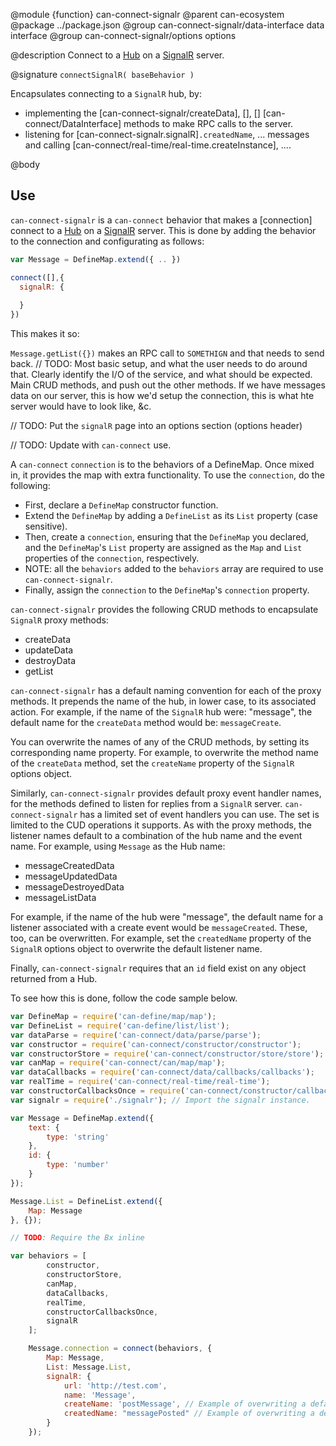 @module {function} can-connect-signalr
@parent can-ecosystem
@package ../package.json
@group can-connect-signalr/data-interface data interface
@group can-connect-signalr/options options

@description Connect to a [Hub]() on a [SignalR]() server.

@signature `connectSignalR( baseBehavior )`

Encapsulates connecting to a `SignalR` hub, by:
 - implementing the [can-connect-signalr/createData], [], [] [can-connect/DataInterface] methods to 
   make RPC calls to the server.
 - listening for [can-connect-signalr.signalR]`.createdName`, ... messages and calling 
   [can-connect/real-time/real-time.createInstance], ....

@body

## Use

`can-connect-signalr` is a `can-connect` behavior that makes a [connection] connect to a 
[Hub]() on a [SignalR]() server. This is done by adding the behavior to the connection 
and configurating as follows:

```js
var Message = DefineMap.extend({ .. })

connect([],{
  signalR: {
    
  }
})
```

This makes it so:

`Message.getList({})` makes an RPC call to `SOMETHIGN` and that needs to send back.
// TODO: Most basic setup, and what the user needs to do around that. Clearly identify the I/O of the service, and
what should be expected. Main CRUD methods, and push out the other methods. If we have messages data
on our server, this is how we'd setup the connection, this is what hte server would have to look like, &c.

// TODO: Put the `signalR` page into an options section (options header)



// TODO: Update with `can-connect` use.


A `can-connect` `connection` is to the behaviors of a DefineMap. Once mixed in, it provides the map with 
extra functionality. To use the `connection`, do the following:

 - First, declare a `DefineMap` constructor function. 
 - Extend the `DefineMap` by adding a `DefineList` as its `List` property (case sensitive). 
 - Then, create a `connection`, ensuring that the `DefineMap` you declared, and the `DefineMap`'s `List` 
 property are assigned as the `Map` and `List` properties of the `connection`, respectively.
 - NOTE: all the `behaviors` added to the `behaviors` array are required to use `can-connect-signalr`. 
 - Finally, assign the `connection` to the `DefineMap`'s `connection` property.

`can-connect-signalr` provides the following CRUD methods to encapsulate `SignalR` proxy methods:

 - createData
 - updateData
 - destroyData
 - getList
 
`can-connect-signalr` has a default naming convention for each of the proxy methods. It prepends the name of the hub,
in lower case, to its associated action. For example, if the name of the `SignalR` hub were: "message", the default
name for the `createData` method would be: `messageCreate`.

You can overwrite the names of any of the CRUD methods, by setting its corresponding name property. For example,
to overwrite the method name of the `createData` method, set the `createName` property of the `SignalR` options
object.

Similarly, `can-connect-signalr` provides default proxy event handler names, for the methods defined to listen for replies
from a `SignalR` server. `can-connect-signalr` has a limited set of event handlers you can use. The set is limited to
the CUD operations it supports. As with the proxy methods, the listener names default to a combination of the hub name
and the event name. For example, using `Message` as the Hub name:

 - messageCreatedData
 - messageUpdatedData
 - messageDestroyedData
 - messageListData
 
For example, if the name of the hub were "message", the default name for a listener associated with a create event 
would be `messageCreated`. These, too, can be overwritten. For example, set the `createdName` property of the `SignalR`
options object to overwrite the default listener name.

Finally, `can-connect-signalr` requires that an `id` field exist on any object returned from a Hub. 

To see how this is done, follow the code sample below.

```js
var DefineMap = require('can-define/map/map');
var DefineList = require('can-define/list/list');
var dataParse = require('can-connect/data/parse/parse');
var constructor = require('can-connect/constructor/constructor');
var constructorStore = require('can-connect/constructor/store/store');
var canMap = require('can-connect/can/map/map');
var dataCallbacks = require('can-connect/data/callbacks/callbacks');
var realTime = require('can-connect/real-time/real-time');
var constructorCallbacksOnce = require('can-connect/constructor/callbacks-once/callbacks-once');
var signalr = require('./signalr'); // Import the signalr instance.

var Message = DefineMap.extend({
	text: {
		type: 'string'
	},
	id: {
		type: 'number'
	}
});

Message.List = DefineList.extend({
	Map: Message
}, {});

// TODO: Require the Bx inline

var behaviors = [
		constructor,
		constructorStore,
		canMap,
		dataCallbacks,
		realTime,
		constructorCallbacksOnce,
		signalR
	];

	Message.connection = connect(behaviors, {
		Map: Message,
		List: Message.List,
		signalR: {
			url: 'http://test.com',
			name: 'Message',
			createName: 'postMessage', // Example of overwriting a default method name.
			createdName: "messagePosted" // Example of overwriting a default listener name. 
		}
	});
```
